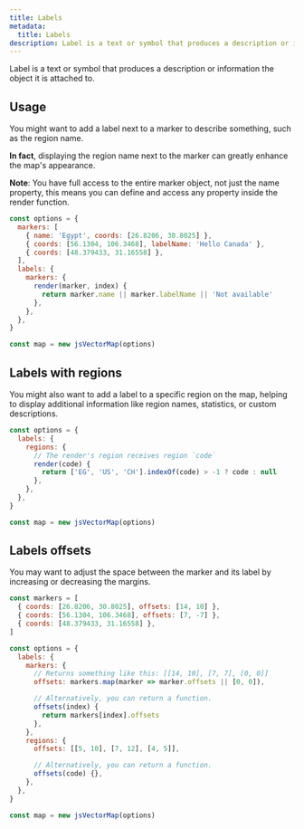 ```yaml
---
title: Labels
metadata:
  title: Labels
description: Label is a text or symbol that produces a description or information the object it is attached to.
---
```


Label is a text or symbol that produces a description or information the object it is attached to.

## Usage

You might want to add a label next to a marker to describe something, such as the region name.

**In fact**, displaying the region name next to the marker can greatly enhance the map's appearance.

**Note**: You have full access to the entire marker object, not just the name property, this means you can define and access any property inside the render function.

```js
const options = {
  markers: [
    { name: 'Egypt', coords: [26.8206, 30.8025] },
    { coords: [56.1304, 106.3468], labelName: 'Hello Canada' },
    { coords: [48.379433, 31.16558] },
  ],
  labels: {
    markers: {
      render(marker, index) {
        return marker.name || marker.labelName || 'Not available'
      },
    },
  },
}

const map = new jsVectorMap(options)
```

## Labels with regions

You might also want to add a label to a specific region on the map, helping to display additional information like region names, statistics, or custom descriptions.

```js
const options = {
  labels: {
    regions: {
      // The render's region receives region `code`
      render(code) {
        return ['EG', 'US', 'CH'].indexOf(code) > -1 ? code : null
      },
    },
  },
}

const map = new jsVectorMap(options)
```

## Labels offsets

You may want to adjust the space between the marker and its label by increasing or decreasing the margins.

```js
const markers = [
  { coords: [26.8206, 30.8025], offsets: [14, 10] },
  { coords: [56.1304, 106.3468], offsets: [7, -7] },
  { coords: [48.379433, 31.16558] },
]

const options = {
  labels: {
    markers: {
      // Returns something like this: [[14, 10], [7, 7], [0, 0]]
      offsets: markers.map(marker => marker.offsets || [0, 0]),

      // Alternatively, you can return a function.
      offsets(index) {
        return markers[index].offsets
      },
    },
    regions: {
      offsets: [[5, 10], [7, 12], [4, 5]],

      // Alternatively, you can return a function.
      offsets(code) {},
    },
  },
}

const map = new jsVectorMap(options)
```